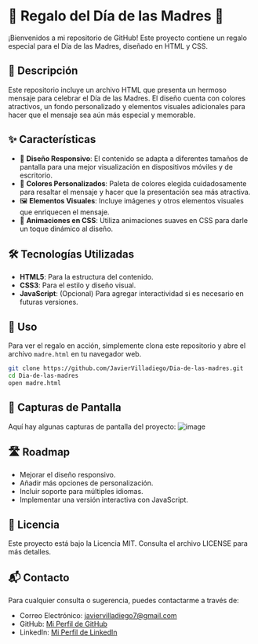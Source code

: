 # 🎁 Regalo del Día de las Madres 🌸

¡Bienvenidos a mi repositorio de GitHub! Este proyecto contiene un regalo especial para el Día de las Madres, diseñado en HTML y CSS.

## 📜 Descripción

Este repositorio incluye un archivo HTML que presenta un hermoso mensaje para celebrar el Día de las Madres. El diseño cuenta con colores atractivos, un fondo personalizado y elementos visuales adicionales para hacer que el mensaje sea aún más especial y memorable.

## ✨ Características

- 📱 **Diseño Responsivo**: El contenido se adapta a diferentes tamaños de pantalla para una mejor visualización en dispositivos móviles y de escritorio.
- 🎨 **Colores Personalizados**: Paleta de colores elegida cuidadosamente para resaltar el mensaje y hacer que la presentación sea más atractiva.
- 🖼️ **Elementos Visuales**: Incluye imágenes y otros elementos visuales que enriquecen el mensaje.
- 🎥 **Animaciones en CSS**: Utiliza animaciones suaves en CSS para darle un toque dinámico al diseño.

## 🛠️ Tecnologías Utilizadas

- **HTML5**: Para la estructura del contenido.
- **CSS3**: Para el estilo y diseño visual.
- **JavaScript**: (Opcional) Para agregar interactividad si es necesario en futuras versiones.

## 🚀 Uso

Para ver el regalo en acción, simplemente clona este repositorio y abre el archivo `madre.html` en tu navegador web.

```bash
git clone https://github.com/JavierVilladiego/Dia-de-las-madres.git
cd Dia-de-las-madres
open madre.html 
```

## 📸 Capturas de Pantalla
Aquí hay algunas capturas de pantalla del proyecto:
![image](https://github.com/JavierVilladiego/Dia-de-las-madres/assets/70307016/f64d89fa-54c6-4506-b3fd-b8438059f1eb)



## 🛣️ Roadmap
 - Mejorar el diseño responsivo.
 - Añadir más opciones de personalización.
 - Incluir soporte para múltiples idiomas.
 - Implementar una versión interactiva con JavaScript.


## 📄 Licencia
Este proyecto está bajo la Licencia MIT. Consulta el archivo LICENSE para más detalles.

## 📬 Contacto
Para cualquier consulta o sugerencia, puedes contactarme a través de:

- Correo Electrónico: javiervilladiego7@gmail.com
- GitHub:  [Mi Perfil de GitHub](https://github.com/JavierVilladiego) 
- LinkedIn:  [Mi Perfil de LinkedIn](https://www.linkedin.com/in/javiervilladiegoa/) 
